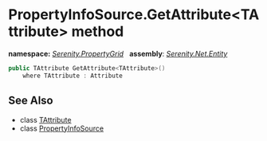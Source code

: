 # PropertyInfoSource.GetAttribute&lt;TAttribute&gt; method
**namespace:** *[Serenity.PropertyGrid](../../README.md#serenity.propertygrid-namespace)*   **assembly**: *[Serenity.Net.Entity](../../README.md)*

```csharp
public TAttribute GetAttribute<TAttribute>()
    where TAttribute : Attribute
```

## See Also

* class [TAttribute](../Serenity.Net.Entity/../PropertyInfoSource.TAttribute.md)
* class [PropertyInfoSource](../PropertyInfoSource.md)